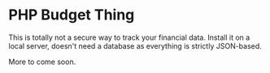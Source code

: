# PHP Budget Thing

This is totally not a secure way to track your financial data. Install it on a local server, doesn't need a database as everything is strictly JSON-based.

More to come soon.